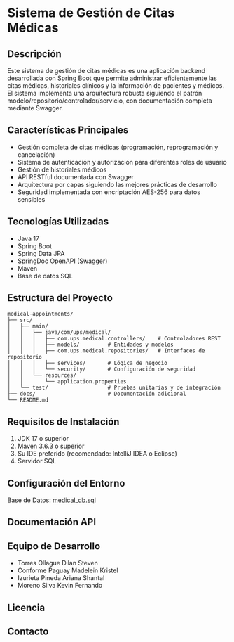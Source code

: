 # Sistema de Gestión de Citas Médicas

## Descripción
Este sistema de gestión de citas médicas es una aplicación backend desarrollada con Spring Boot que permite administrar eficientemente las citas médicas, historiales clínicos y la información de pacientes y médicos. El sistema implementa una arquitectura robusta siguiendo el patrón modelo/repositorio/controlador/servicio, con documentación completa mediante Swagger.

## Características Principales
- Gestión completa de citas médicas (programación, reprogramación y cancelación)
- Sistema de autenticación y autorización para diferentes roles de usuario
- Gestión de historiales médicos
- API RESTful documentada con Swagger
- Arquitectura por capas siguiendo las mejores prácticas de desarrollo
- Seguridad implementada con encriptación AES-256 para datos sensibles

## Tecnologías Utilizadas
- Java 17
- Spring Boot
- Spring Data JPA
- SpringDoc OpenAPI (Swagger)
- Maven
- Base de datos SQL
  
## Estructura del Proyecto
```
medical-appointments/
├── src/
│   ├── main/
│   │   ├── java/com/ups/medical/
│   │   │   ├── com.ups.medical.controllers/    # Controladores REST
│   │   │   ├── models/         # Entidades y modelos
│   │   │   ├── com.ups.medical.repositories/   # Interfaces de repositorio
│   │   │   ├── services/       # Lógica de negocio
│   │   │   └── security/       # Configuración de seguridad
│   │   └── resources/
│   │       └── application.properties
│   └── test/                   # Pruebas unitarias y de integración
├── docs/                       # Documentación adicional
└── README.md
```

## Requisitos de Instalación
1. JDK 17 o superior
2. Maven 3.6.3 o superior
3. Su IDE preferido (recomendado: IntelliJ IDEA o Eclipse)
4. Servidor SQL

## Configuración del Entorno
Base de Datos: [medical_db.sql](..%2FUsers%2Fmadel%2FDownloads%2Fmedical_db.sql)

## Documentación API

## Equipo de Desarrollo
- Torres Ollague Dilan Steven
- Conforme Paguay Madelein Kristel
- Izurieta Pineda Ariana Shantal
- Moreno Silva Kevin Fernando
  
## Licencia

## Contacto
